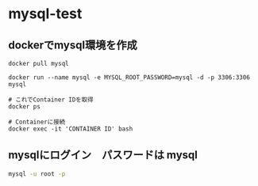 # mysql-test

## dockerでmysql環境を作成
```shell
docker pull mysql

docker run --name mysql -e MYSQL_ROOT_PASSWORD=mysql -d -p 3306:3306 mysql

# これでContainer IDを取得
docker ps

# Containerに接続
docker exec -it 'CONTAINER ID' bash
```
## mysqlにログイン　パスワードは mysql
```bash
mysql -u root -p
```